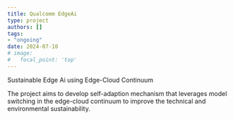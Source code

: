 ```yaml
---
title: Qualcomm EdgeAi
type: project
authors: []
tags:
- "ongoing"
date: 2024-07-10
# image:
#   focal_point: 'top'
---
```

Sustainable Edge Ai using Edge-Cloud Continuum

<!--more-->

The project aims to develop self-adaption mechanism that leverages model switching in the edge-cloud continuum to improve the technical and environmental sustainability.